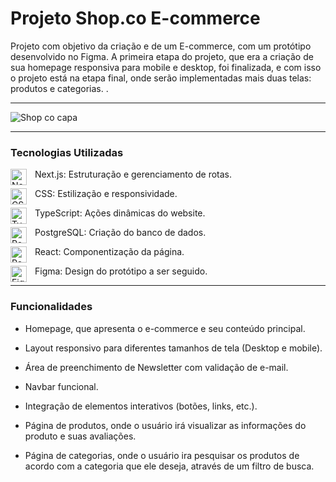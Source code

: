 # Projeto Shop.co E-commerce

Projeto com objetivo da criação e de um E-commerce, com um protótipo desenvolvido no Figma. A primeira etapa do projeto, que era a criação de sua homepage responsiva para mobile e desktop, foi finalizada, e com isso o projeto está na etapa final, onde serão implementadas mais duas telas: produtos e categorias. .

---------------------------------------------------------------------------------------------------------------------------------------------------

![Shop co capa](https://github.com/user-attachments/assets/14ca117e-bf0a-4f26-9078-81925445dc57)

---------------------------------------------------------------------------------------------------------------------------------------------------



### Tecnologias Utilizadas

<img align="left" alt="Next.js" width="26px" style="padding-right:10px;" src="https://cdn.jsdelivr.net/gh/devicons/devicon/icons/nextjs/nextjs-original.svg" /> Next.js: Estruturação e gerenciamento de rotas.

<img align="left" alt="CSS3" width="26px" style="padding-right:10px;" src="https://cdn.jsdelivr.net/gh/devicons/devicon/icons/css3/css3-original.svg" /> CSS: Estilização e responsividade.

<img align="left" alt="TypeScript" width="26px" style="padding-right:10px;" src="https://cdn.jsdelivr.net/gh/devicons/devicon/icons/typescript/typescript-original.svg" /> TypeScript: Ações dinâmicas do website.

<img align="left" alt="PostgreSQL" width="26px" style="padding-right:10px;" src="https://cdn.jsdelivr.net/gh/devicons/devicon/icons/postgresql/postgresql-original.svg" /> PostgreSQL: Criação do banco de dados.

<img align="left" alt="React" width="26px" style="padding-right:10px;" src="https://cdn.jsdelivr.net/gh/devicons/devicon/icons/react/react-original.svg" /> React: Componentização da página.

<img align="left" alt="Figma" width="26px" style="padding-right:10px;" src="https://cdn.jsdelivr.net/gh/devicons/devicon@latest/icons/figma/figma-original.svg" /> Figma: Design do protótipo a ser seguido.

---------------------------------------------------------------------------------------------------------------------------------------------------


### Funcionalidades
- Homepage, que apresenta o e-commerce e seu conteúdo principal.

- Layout responsivo para diferentes tamanhos de tela (Desktop e mobile).

- Área de preenchimento de Newsletter com validação de e-mail.

- Navbar funcional.

- Integração de elementos interativos (botões, links, etc.).

- Página de produtos, onde o usuário irá visualizar as informações do produto e suas avaliações.

- Página de categorias, onde o usuário ira pesquisar os produtos de acordo com a categoria que ele deseja, através de um filtro de busca.
